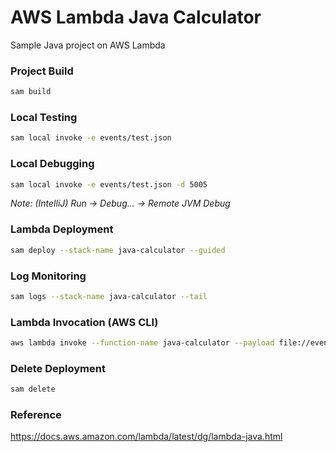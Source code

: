 # AWS Lambda Java Calculator
Sample Java project on AWS Lambda 

### Project Build
```bash
sam build
```

### Local Testing
```bash
sam local invoke -e events/test.json
```

### Local Debugging
```bash
sam local invoke -e events/test.json -d 5005
```

_Note: (IntelliJ) Run -> Debug... -> Remote JVM Debug_

### Lambda Deployment
```bash
sam deploy --stack-name java-calculator --guided
```

### Log Monitoring
```bash
sam logs --stack-name java-calculator --tail
```

### Lambda Invocation (AWS CLI)
```bash
aws lambda invoke --function-name java-calculator --payload file://events/test.json --cli-binary-format raw-in-base64-out /tmp/java-calculator.out
```

### Delete Deployment
```bash
sam delete
```

### Reference
https://docs.aws.amazon.com/lambda/latest/dg/lambda-java.html